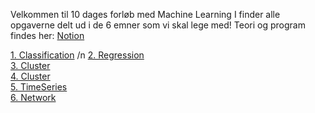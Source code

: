 Velkommen til 10 dages forløb med Machine Learning
I finder alle opgaverne delt ud i de 6 emner som vi skal lege med!
Teori og program findes her: [Notion](https://mercantec.notion.site/Machine-Learning-e89a2baf0d414172b13d07465366482e?pvs=4)

[1. Classification](https://github.com/MAGS-Template/MachineLearning/tree/main/1.%20Classification) /n
[2. Regression](https://github.com/MAGS-Template/MachineLearning/tree/main/2.%20Regression) <br>
[3. Cluster](https://github.com/MAGS-Template/MachineLearning/tree/main/3.%20Cluster) <br>
[4. Cluster](https://github.com/MAGS-Template/MachineLearning/tree/main/4.%20Fit) <br>
[5. TimeSeries](https://github.com/MAGS-Template/MachineLearning/tree/main/5.%20TimeSeries) <br>
[6. Network](https://github.com/MAGS-Template/MachineLearning/tree/main/6.%20Neural%20Network) 
